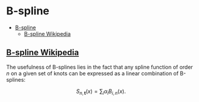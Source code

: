 # B-spline

- [B-spline](#b-spline)
  - [B-spline Wikipedia](#b-spline-wikipedia)

## [B-spline Wikipedia](https://en.wikipedia.org/wiki/B-spline)

The usefulness of B-splines lies in the fact that any spline function of order ${\displaystyle n}$ on a given set of knots can be expressed as a linear combination of B-splines:

$$
{\displaystyle S_{n,\mathbf {t} }(x)=\sum _{i}\alpha _{i}B_{i,n}(x).}
$$
